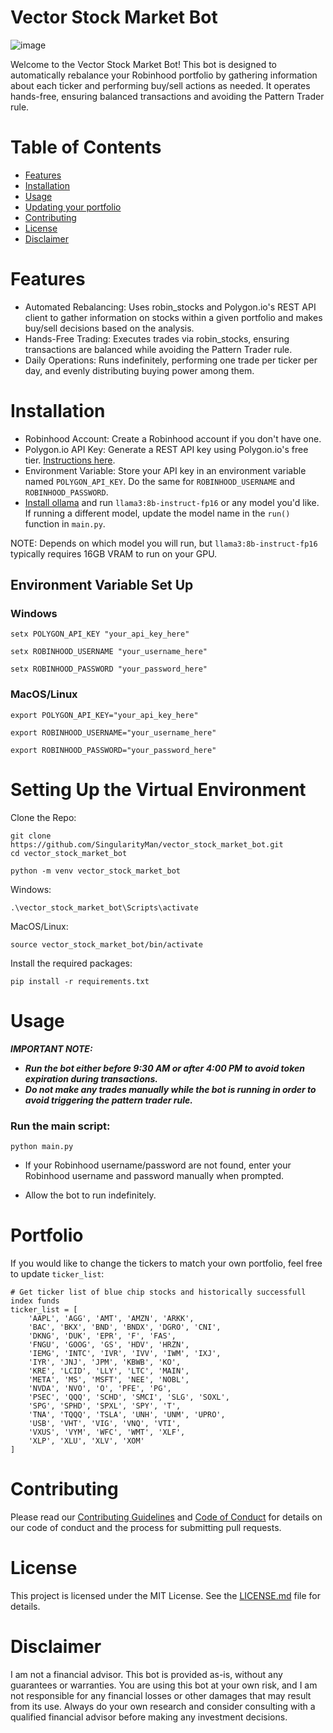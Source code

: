 # Vector Stock Market Bot
![image](https://github.com/user-attachments/assets/24b73d6c-2b0f-4ef8-8a2a-a12db1f46eaf)

Welcome to the Vector Stock Market Bot! This bot is designed to automatically rebalance your Robinhood portfolio by gathering information about each ticker and performing buy/sell actions as needed. It operates hands-free, ensuring balanced transactions and avoiding the Pattern Trader rule.

# Table of Contents
- [Features](#Features)
- [Installation](#Installation)
- [Usage](#Usage)
- [Updating your portfolio](#Portfolio)
- [Contributing](#Contributing)
- [License](#License)
- [Disclaimer](#Disclaimer)

# Features

- Automated Rebalancing: Uses robin_stocks and Polygon.io's REST API client to gather information on stocks within a given portfolio and makes buy/sell decisions based on the analysis.
- Hands-Free Trading: Executes trades via robin_stocks, ensuring transactions are balanced while avoiding the Pattern Trader rule.
- Daily Operations: Runs indefinitely, performing one trade per ticker per day, and evenly distributing buying power among them.
  
# Installation

- Robinhood Account: Create a Robinhood account if you don't have one.
- Polygon.io API Key: Generate a REST API key using Polygon.io's free tier. [Instructions here](https://polygon.io/pricing).
- Environment Variable: Store your API key in an environment variable named `POLYGON_API_KEY`. Do the same for `ROBINHOOD_USERNAME` and `ROBINHOOD_PASSWORD`.
- [Install ollama](https://ollama.com/) and run `llama3:8b-instruct-fp16` or any model you'd like. If running a different model, update the model name in the `run()` function in `main.py`.

NOTE: Depends on which model you will run, but `llama3:8b-instruct-fp16` typically requires 16GB VRAM to run on your GPU.

## Environment Variable Set Up

### Windows
`setx POLYGON_API_KEY "your_api_key_here"`

`setx ROBINHOOD_USERNAME "your_username_here"`

`setx ROBINHOOD_PASSWORD "your_password_here"`
### MacOS/Linux
`export POLYGON_API_KEY="your_api_key_here"`

`export ROBINHOOD_USERNAME="your_username_here"`

`export ROBINHOOD_PASSWORD="your_password_here"`

# Setting Up the Virtual Environment

Clone the Repo:
```
git clone https://github.com/SingularityMan/vector_stock_market_bot.git
cd vector_stock_market_bot
```

`python -m venv vector_stock_market_bot`

Windows:

`.\vector_stock_market_bot\Scripts\activate`

MacOS/Linux:

`source vector_stock_market_bot/bin/activate`

Install the required packages:

`pip install -r requirements.txt`

# Usage
***IMPORTANT NOTE:***
- ***Run the bot either before 9:30 AM or after 4:00 PM to avoid token expiration during transactions.***
- ***Do not make any trades manually while the bot is running in order to avoid triggering the pattern trader rule.***

### Run the main script:

`python main.py`

- If your Robinhood username/password are not found, enter your Robinhood username and password manually when prompted.

- Allow the bot to run indefinitely.

# Portfolio

If you would like to change the tickers to match your own portfolio, feel free to update `ticker_list`:


```
# Get ticker list of blue chip stocks and historically successfull index funds
ticker_list = [
    'AAPL', 'AGG', 'AMT', 'AMZN', 'ARKK',
    'BAC', 'BKX', 'BND', 'BNDX', 'DGRO', 'CNI',
    'DKNG', 'DUK', 'EPR', 'F', 'FAS',
    'FNGU', 'GOOG', 'GS', 'HDV', 'HRZN',
    'IEMG', 'INTC', 'IVR', 'IVV', 'IWM', 'IXJ',
    'IYR', 'JNJ', 'JPM', 'KBWB', 'KO',
    'KRE', 'LCID', 'LLY', 'LTC', 'MAIN',
    'META', 'MS', 'MSFT', 'NEE', 'NOBL',
    'NVDA', 'NVO', 'O', 'PFE', 'PG',
    'PSEC', 'QQQ', 'SCHD', 'SMCI', 'SLG', 'SOXL',
    'SPG', 'SPHD', 'SPXL', 'SPY', 'T',
    'TNA', 'TQQQ', 'TSLA', 'UNH', 'UNM', 'UPRO',
    'USB', 'VHT', 'VIG', 'VNQ', 'VTI',
    'VXUS', 'VYM', 'WFC', 'WMT', 'XLF',
    'XLP', 'XLU', 'XLV', 'XOM'
]
```


# Contributing

Please read our [Contributing Guidelines](CONTRIBUTING.md) and [Code of Conduct](CODE_OF_CONDUCT.md) for details on our code of conduct and the process for submitting pull requests.

# License
This project is licensed under the MIT License. See the [LICENSE.md](https://github.com/SingularityMan/vector_stock_market_bot/tree/main?tab=MIT-1-ov-file#) file for details.

# Disclaimer
I am not a financial advisor. This bot is provided as-is, without any guarantees or warranties. You are using this bot at your own risk, and I am not responsible for any financial losses or other damages that may result from its use. Always do your own research and consider consulting with a qualified financial advisor before making any investment decisions.
